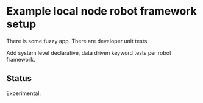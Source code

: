 # Example local node robot framework setup
There is some fuzzy app. There are developer unit tests.

Add system level declarative, data driven keyword tests per robot framework.

## Status
Experimental.

